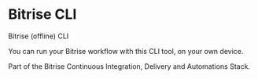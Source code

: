 # Bitrise CLI

Bitrise (offline) CLI

You can run your Bitrise workflow with this CLI tool,
on your own device.

Part of the Bitrise Continuous Integration, Delivery and Automations Stack.
